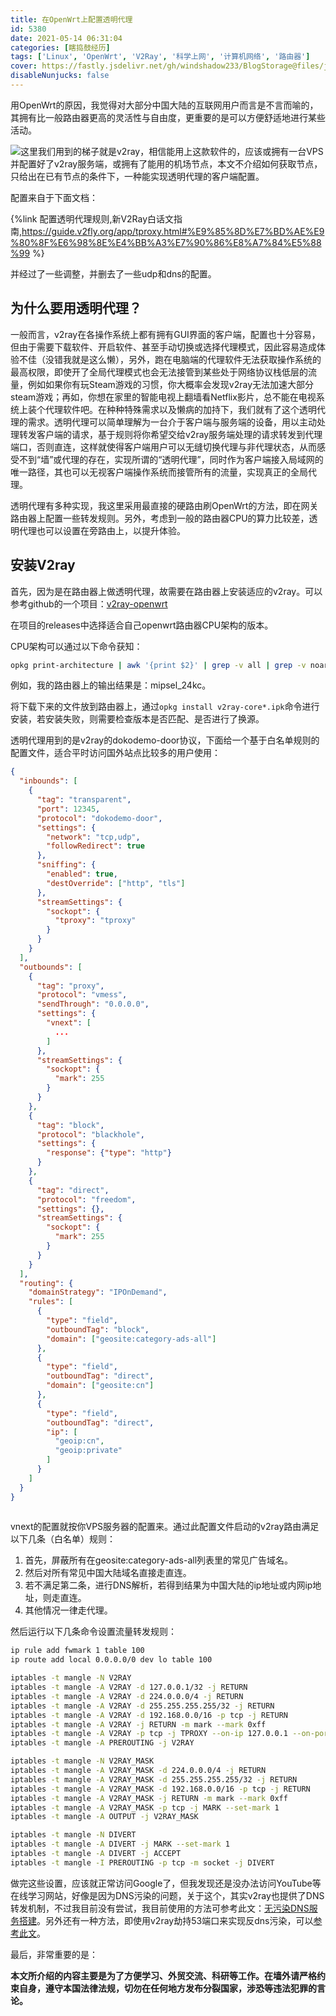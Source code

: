 ```yaml
---
title: 在OpenWrt上配置透明代理
id: 5380
date: 2021-05-14 06:31:04
categories: [瞎捣鼓经历]
tags: ['Linux', 'OpenWrt', 'V2Ray', '科学上网', '计算机网络', '路由器']
cover: https://fastly.jsdelivr.net/gh/windshadow233/BlogStorage@files/jpeg/8863b05422e5f59b8692971abfd1e37f.jpeg
disableNunjucks: false
---
```


用OpenWrt的原因，我觉得对大部分中国大陆的互联网用户而言是不言而喻的，其拥有比一般路由器更高的灵活性与自由度，更重要的是可以方便舒适地进行某些活动。

![](https://fastly.jsdelivr.net/gh/windshadow233/BlogStorage@files/jpeg/8863b05422e5f59b8692971abfd1e37f.jpeg)这里我们用到的梯子就是v2ray，相信能用上这款软件的，应该或拥有一台VPS并配置好了v2ray服务端，或拥有了能用的机场节点，本文不介绍如何获取节点，只给出在已有节点的条件下，一种能实现透明代理的客户端配置。

配置来自于下面文档：

{%link 配置透明代理规则,新V2Ray白话文指南,https://guide.v2fly.org/app/tproxy.html#%E9%85%8D%E7%BD%AE%E9%80%8F%E6%98%8E%E4%BB%A3%E7%90%86%E8%A7%84%E5%88%99 %}

并经过了一些调整，并删去了一些udp和dns的配置。


## 为什么要用透明代理？


一般而言，v2ray在各操作系统上都有拥有GUI界面的客户端，配置也十分容易，但由于需要下载软件、开启软件、甚至手动切换或选择代理模式，因此容易造成体验不佳（没错我就是这么懒），另外，跑在电脑端的代理软件无法获取操作系统的最高权限，即使开了全局代理模式也会无法接管到某些处于网络协议栈低层的流量，例如如果你有玩Steam游戏的习惯，你大概率会发现v2ray无法加速大部分steam游戏；再如，你想在家里的智能电视上翻墙看Netflix影片，总不能在电视系统上装个代理软件吧。在种种特殊需求以及懒病的加持下，我们就有了这个透明代理的需求。透明代理可以简单理解为一台介于客户端与服务端的设备，用以主动处理转发客户端的请求，基于规则将你希望交给v2ray服务端处理的请求转发到代理端口，否则直连，这样就使得客户端用户可以无缝切换代理与非代理状态，从而感受不到“墙”或代理的存在，实现所谓的“透明代理”，同时作为客户端接入局域网的唯一路径，其也可以无视客户端操作系统而接管所有的流量，实现真正的全局代理。


透明代理有多种实现，我这里采用最直接的硬路由刷OpenWrt的方法，即在网关路由器上配置一些转发规则。另外，考虑到一般的路由器CPU的算力比较差，透明代理也可以设置在旁路由上，以提升体验。


## 安装V2ray


首先，因为是在路由器上做透明代理，故需要在路由器上安装适应的v2ray。可以参考github的一个项目：[v2ray-openwrt](https://github.com/kuoruan/openwrt-v2ray)


在项目的releases中选择适合自己openwrt路由器CPU架构的版本。


CPU架构可以通过以下命令获知：



```bash
opkg print-architecture | awk '{print $2}' | grep -v all | grep -v noarch
```

例如，我的路由器上的输出结果是：mipsel_24kc。


将下载下来的文件放到路由器上，通过`opkg install v2ray-core*.ipk`命令进行安装，若安装失败，则需要检查版本是否匹配、是否进行了换源。


透明代理用到的是v2ray的dokodemo-door协议，下面给一个基于白名单规则的配置文件，适合平时访问国外站点比较多的用户使用：



```json
{
  "inbounds": [
    {
      "tag": "transparent",
      "port": 12345,
      "protocol": "dokodemo-door",
      "settings": {
        "network": "tcp,udp",
        "followRedirect": true
      },
      "sniffing": {
        "enabled": true,
        "destOverride": ["http", "tls"]
      },
      "streamSettings": {
        "sockopt": {
          "tproxy": "tproxy"
        }
      }
    }
  ],
  "outbounds": [
    { 
      "tag": "proxy",
      "protocol": "vmess",
      "sendThrough": "0.0.0.0",
      "settings": {
        "vnext": [
          ...
        ]
      },
      "streamSettings": {
        "sockopt": {
          "mark": 255
        }
      }
    },
    {
      "tag": "block",
      "protocol": "blackhole",
      "settings": {
        "response": {"type": "http"}
      }
    },
    {
      "tag": "direct",
      "protocol": "freedom",
      "settings": {},
      "streamSettings": {
        "sockopt": {
          "mark": 255
        }
      }
    }
  ],
  "routing": {
    "domainStrategy": "IPOnDemand",
    "rules": [
      {
        "type": "field",
        "outboundTag": "block",
        "domain": ["geosite:category-ads-all"]
      },
      {
        "type": "field",
        "outboundTag": "direct",
        "domain": ["geosite:cn"]
      },
      {
        "type": "field",
        "outboundTag": "direct",
        "ip": [
          "geoip:cn",
          "geoip:private"
        ]
      }
    ]
  }
}
﻿
```

vnext的配置就按你VPS服务器的配置来。通过此配置文件启动的v2ray路由满足以下几条（白名单）规则：


1. 首先，屏蔽所有在geosite:category-ads-all列表里的常见广告域名。
2. 然后对所有常见中国大陆域名直接走直连。
3. 若不满足第二条，进行DNS解析，若得到结果为中国大陆的ip地址或内网ip地址，则走直连。
4. 其他情况一律走代理。

然后运行以下几条命令设置流量转发规则：



```bash
ip rule add fwmark 1 table 100
ip route add local 0.0.0.0/0 dev lo table 100

iptables -t mangle -N V2RAY
iptables -t mangle -A V2RAY -d 127.0.0.1/32 -j RETURN
iptables -t mangle -A V2RAY -d 224.0.0.0/4 -j RETURN
iptables -t mangle -A V2RAY -d 255.255.255.255/32 -j RETURN
iptables -t mangle -A V2RAY -d 192.168.0.0/16 -p tcp -j RETURN
iptables -t mangle -A V2RAY -j RETURN -m mark --mark 0xff
iptables -t mangle -A V2RAY -p tcp -j TPROXY --on-ip 127.0.0.1 --on-port 12345 --tproxy-mark 1
iptables -t mangle -A PREROUTING -j V2RAY

iptables -t mangle -N V2RAY_MASK
iptables -t mangle -A V2RAY_MASK -d 224.0.0.0/4 -j RETURN
iptables -t mangle -A V2RAY_MASK -d 255.255.255.255/32 -j RETURN
iptables -t mangle -A V2RAY_MASK -d 192.168.0.0/16 -p tcp -j RETURN
iptables -t mangle -A V2RAY_MASK -j RETURN -m mark --mark 0xff
iptables -t mangle -A V2RAY_MASK -p tcp -j MARK --set-mark 1
iptables -t mangle -A OUTPUT -j V2RAY_MASK

iptables -t mangle -N DIVERT
iptables -t mangle -A DIVERT -j MARK --set-mark 1
iptables -t mangle -A DIVERT -j ACCEPT
iptables -t mangle -I PREROUTING -p tcp -m socket -j DIVERT
```

做完这些设置，应该就正常访问Google了，但我发现还是没办法访问YouTube等在线学习网站，好像是因为DNS污染的问题，关于这个，其实v2ray也提供了DNS转发机制，不过我目前没有尝试，我目前使用的方法可参考此文：[无污染DNS服务搭建](https://blog.fyz666.xyz/blog/5447/)。另外还有一种方法，即使用v2ray劫持53端口来实现反dns污染，可以[参考此文](https://guide.v2fly.org/app/tproxy.html#%E9%85%8D%E7%BD%AE%E9%80%8F%E6%98%8E%E4%BB%A3%E7%90%86%E8%A7%84%E5%88%99)。


最后，非常重要的是：


**本文所介绍的内容主要是为了方便学习、外贸交流、科研等工作。在墙外请严格约束自身，遵守本国法律法规，切勿在任何地方发布分裂国家，涉恐等违法犯罪的言论。**
